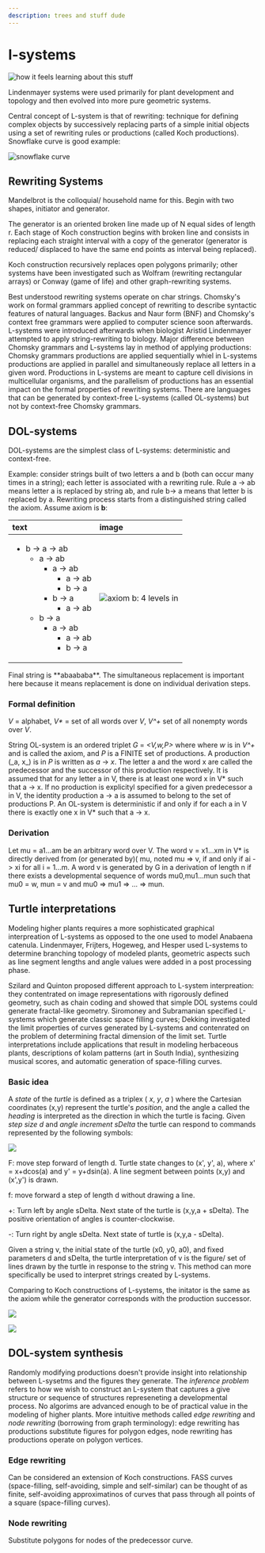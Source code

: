 ```yaml
---
description: trees and stuff dude
---
```


# l-systems

![how it feels learning about this stuff](../.gitbook/assets/image%20%2811%29.png)

Lindenmayer systems were used primarily for plant development and topology and then evolved into more pure geometric systems.

Central concept of L-system is that of rewriting: technique for defining complex objects by successively replacing parts of a simple initial objects using a set of rewriting rules or productions \(called Koch productions\). Snowflake curve is good example:

![snowflake curve](../.gitbook/assets/image%20%2810%29.png)

## Rewriting Systems

Mandelbrot is the colloquial/ household name for this. Begin with two shapes, initiator and generator.

The generator is an oriented broken line made up of N equal sides of length r. Each stage of Koch construction begins with broken line and consists in replacing each straight interval with a copy of the generator \(generator is reduced/ displaced to have the same end points as interval being replaced\).

Koch construction recursively replaces open polygons primarily; other systems have been investigated such as Wolfram \(rewriting rectangular arrays\) or Conway \(game of life\) and other graph-rewriting systems.

Best understood rewriting systems operate on char strings. Chomsky's work on formal grammars applied concept of rewriting to describe syntactic features of natural languages. Backus and Naur form \(BNF\) and Chomsky's context free grammars were applied to computer science soon afterwards. L-systems were introduced afterwards when biologist Aristid Lindenmayer attempted to apply string-rewriting to biology. Major difference between Chomsky grammars and L-systems lay in method of applying productions: Chomsky grammars productions are applied sequentially whiel in L-systems productions are applied in parallel and simultaneously replace all letters in a given word. Productions in L-systems are meant to capture cell divisions in multicellular organisms, and the parallelism of productions has an essential impact on the formal properties of rewriting systems. There are languages that can be generated by context-free L-systems \(called OL-systems\) but not by context-free Chomsky grammars.

## DOL-systems

DOL-systems are the simplest class of L-systems: deterministic and context-free.

Example: consider strings built of two letters a and b \(both can occur many times in a string\); each letter is associated with a rewriting rule. Rule a -&gt; ab means letter a is replaced by string ab, and rule b-&gt; a means that letter b is replaced by a. Rewriting process starts from a distinguished string called the axiom. Assume axiom is **b**:

<table>
  <thead>
    <tr>
      <th style="text-align:left">text</th>
      <th style="text-align:left">image</th>
    </tr>
  </thead>
  <tbody>
    <tr>
      <td style="text-align:left">
        <p></p>
        <ul>
          <li>b -&gt; a -&gt; ab
            <ul>
              <li>a -&gt; ab
                <ul>
                  <li>a -&gt; ab
                    <ul>
                      <li>a -&gt; ab</li>
                      <li>b -&gt; a</li>
                    </ul>
                  </li>
                  <li>b -&gt; a
                    <ul>
                      <li>a -&gt; ab</li>
                    </ul>
                  </li>
                </ul>
              </li>
              <li>b -&gt; a
                <ul>
                  <li>a -&gt; ab
                    <ul>
                      <li>a -&gt; ab</li>
                      <li>b -&gt; a</li>
                    </ul>
                  </li>
                </ul>
              </li>
            </ul>
          </li>
        </ul>
      </td>
      <td style="text-align:left">
        <img src="../.gitbook/assets/image (13).png" alt="axiom b: 4 levels in"
        />
      </td>
    </tr>
  </tbody>
</table>Final string is **abaababa**. The simultaneous replacement is important here because it means replacement is done on individual derivation steps.

### Formal definition

_V_ = alphabet, _V\*_ = set of all words over _V_, _V^+_ set of all nonempty words over _V_. 

String OL-system is an ordered triplet _G_ = _&lt;V,w,P&gt;_ where where _w_ is in _V^+_ and is called the axiom, and _P_ is a FINITE set of productions. A production \(\_a, x\_\) is in _P_ is written as _a_ -&gt; _x_. The letter a and the word x are called the predecessor and the successor of this production respectively. It is assumed that for any letter a in V, there is at least one word x in V\* such that a -&gt; x. If no production is explicityl specified for a given predecessor a in V, the identity production a -&gt; a is assumed to belong to the set of productions P. An OL-system is deterministic if and only if for each a in V there is exactly one x in V\* such that a -&gt; x.

### Derivation

Let mu = a1...am be an arbitrary word over V. The word v = x1...xm in V\* is directly derived from \(or generated by\)\( mu, noted mu =&gt; v, if and only if ai -&gt; xi for all i = 1...m. A word v is generated by G in a derivation of length n if there exists a developmental sequence of words mu0,mu1...mun such that mu0 = w, mun = v and mu0 =&gt; mu1 =&gt; ... =&gt; mun.

## Turtle interpretations

Modeling higher plants requires a more sophisticated graphical interpreation of L-systems as opposed to the one used to model Anabaena catenula. Lindenmayer, Frijters, Hogeweg, and Hesper used L-systems to determine branching topology of modeled plants, geometric aspects such as line segment lengths and angle values were added in a post processing phase.

Szilard and Quinton proposed different approach to L-system interpreation: they contentrated on image representations with rigorously defined geometry, such as chain coding and showed that simple DOL systems could generate fractal-like geometry. Siromoney and Subramanian specified L-systems which generate classic space filling curves; Dekking investigated the limit properties of curves generated by L-systems and contenrated on the problem of determining fractal dimension of the limit set. Turtle interpretations include applications that result in modeling herbaceous plants, descriptions of kolam patterns \(art in South India\), synthesizing musical scores, and automatic generation of space-filling curves.

### Basic idea

A _state_ of the _turtle_ is defined as a triplex \( _x_, _y_, _a_ \) where the Cartesian coordinates \(x,y\) represent the turtle's _position_, and the angle a called the _heading_ is interpreted as the direction in which the turtle is facing. Given _step size d_ and _angle increment sDelta_ the turtle can respond to commands represented by the following symbols:

![](../.gitbook/assets/image%20%284%29.png)

F: move step forward of length d. Turtle state changes to \(x', y', a\), where x' = x+dcos\(a\) and y' = y+dsin\(a\). A line segment between points \(x,y\) and \(x',y'\) is drawn.

f: move forward a step of length d without drawing a line.

+: Turn left by angle sDelta. Next state of the turtle is \(x,y,a + sDelta\). The positive orientation of angles is counter-clockwise.

-: Turn right by angle sDelta. Next state of turtle is \(x,y,a - sDelta\).

Given a string v, the initial state of the turtle \(x0, y0, a0\), and fixed parameters d and sDelta, the turtle interpretation of v is the figure/ set of lines drawn by the turtle in response to the string v. This method can more specifically be used to interpret strings created by L-systems.

Comparing to Koch constructions of L-systems, the initator is the same as the axiom while the generator corresponds with the production successor.

![](../.gitbook/assets/image%20%283%29.png)

![](../.gitbook/assets/image%20%289%29.png)

## DOL-system synthesis

Randomly modifying productions doesn't provide insight into relationship between L-sysetms and the figures they generate. The _inference problem_ refers to how we wish to construct an L-system that captures a give structure or sequence of structures represeneting a developmental process. No algorims are advanced enough to be of practical value in the modeling of higher plants. More intuitive methods called _edge rewriting_ and _node rewriting_ \(borrowing from graph terminology\): edge rewriting has productions substitute figures for polygon edges, node rewriting has productions operate on polygon vertices.

### Edge rewriting

Can be considered an extension of Koch constructions. FASS curves \(space-filling, self-avoiding, simple and self-similar\) can be thought of as finite, self-avoiding approximatinos of curves that pass through all points of a square \(space-filling curves\).

### Node rewriting

Substitute polygons for nodes of the predecessor curve.

